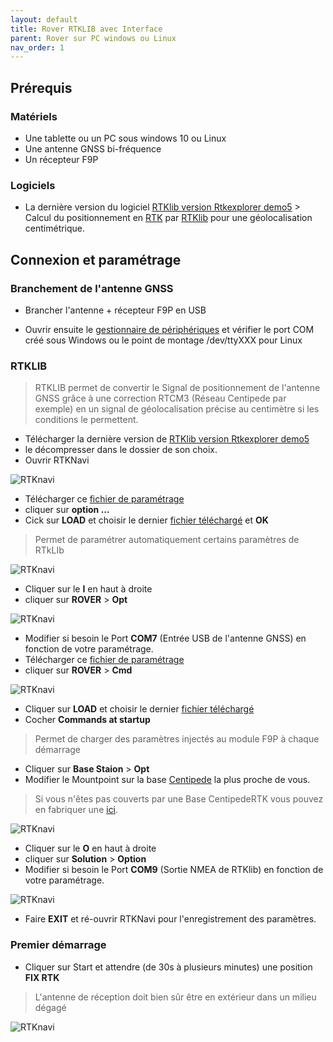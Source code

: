 ```yaml
---
layout: default
title: Rover RTKLIB avec Interface
parent: Rover sur PC windows ou Linux
nav_order: 1
---
```


## Prérequis

### Matériels

* Une tablette ou un PC sous windows 10 ou Linux
* Une antenne GNSS bi-fréquence
* Un récepteur F9P

### Logiciels

* La dernière version du logiciel [RTKlib version Rtkexplorer demo5](http://rtkexplorer.com/downloads/rtklib-code/) > Calcul du positionnement en [RTK](https://fr.wikipedia.org/wiki/Cin%C3%A9matique_temps_r%C3%A9el) par [RTKlib](http://www.rtklib.com/) pour une géolocalisation centimétrique.

## Connexion et paramétrage

### Branchement de l'antenne GNSS

* Brancher l'antenne + récepteur F9P en USB

* Ouvrir ensuite le [gestionnaire de périphériques](https://support.microsoft.com/fr-fr/help/4026149/windows-open-device-manager) et vérifier le port COM créé sous Windows ou le point de montage /dev/ttyXXX pour Linux


### RTKLIB

> RTKLIB permet de convertir le Signal de positionnement de l'antenne GNSS grâce à une correction RTCM3 (Réseau Centipede par exemple) en un signal de géolocalisation précise au centimètre si les conditions le permettent.

* Télécharger la dernière version de [RTKlib version Rtkexplorer demo5](http://rtkexplorer.com/downloads/rtklib-code/)
* le décompresser dans le dossier de son choix.
* Ouvrir RTKNavi 

![RTKnavi](https://jancelin.github.io/docs-centipedeRTK/assets/images/rover_w/3.PNG)

* Télécharger ce [fichier de paramétrage](https://raw.githubusercontent.com/jancelin/docs-centipedeRTK/master/assets/param_rtklib/RTKlib_windows.conf)
* cliquer sur **option ...**
* Cick sur **LOAD** et choisir le dernier [fichier téléchargé](https://raw.githubusercontent.com/jancelin/docs-centipedeRTK/master/assets/param_rtklib/RTKlib_windows.conf) et **OK**

> Permet de paramétrer automatiquement certains paramètres de RTkLIb

![RTKnavi](https://jancelin.github.io/docs-centipedeRTK/assets/images/rover_w/a2.PNG)

* Cliquer sur le **I** en haut à droite
* cliquer sur **ROVER** > **Opt**

![RTKnavi](https://jancelin.github.io/docs-centipedeRTK/assets/images/rover_w/4.PNG)

* Modifier si besoin le Port **COM7** (Entrée USB de l'antenne GNSS) en fonction de votre paramétrage.
* Télécharger ce [fichier de paramétrage](https://raw.githubusercontent.com/jancelin/docs-centipedeRTK/master/assets/param_rtklib/ZED-F9P.cmd)
* cliquer sur **ROVER** > **Cmd**

![RTKnavi](https://jancelin.github.io/docs-centipedeRTK/assets/images/rover_w/a1.PNG)

* Cliquer sur **LOAD** et choisir le dernier [fichier téléchargé](https://raw.githubusercontent.com/jancelin/docs-centipedeRTK/master/assets/param_rtklib/ZED-F9P.cmd)
* Cocher **Commands at startup**

> Permet de charger des paramètres  injectés au module F9P à chaque démarrage

* Cliquer sur **Base Staion** > **Opt**
* Modifier le Mountpoint sur la base [Centipede](https://centipede.fr) la plus proche de vous. 

> Si vous n'êtes pas couverts par une Base CentipedeRTK vous pouvez en fabriquer une [ici](https://jancelin.github.io/docs-centipedeRTK/3_Materiels.html).

![RTKnavi](https://jancelin.github.io/docs-centipedeRTK/assets/images/rover_w/5.PNG)

* Cliquer sur le **O** en haut à droite
* cliquer sur **Solution** > **Option**
* Modifier si besoin le Port **COM9** (Sortie NMEA de RTKlib) en fonction de votre paramétrage.

![RTKnavi](https://jancelin.github.io/docs-centipedeRTK/assets/images/rover_w/6.PNG)

* Faire **EXIT** et ré-ouvrir RTKNavi pour l'enregistrement des paramètres.


### Premier démarrage

* Cliquer sur Start et attendre (de 30s à plusieurs minutes) une position **FIX RTK**

> L'antenne de réception doit bien sûr être en extérieur dans un milieu dégagé

![RTKnavi](https://jancelin.github.io/docs-centipedeRTK/assets/images/rover_w/9.PNG)




